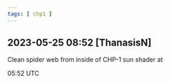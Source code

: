 ```yaml
---
tags: [ chp1 ]
---
```


## 2023-05-25 08:52 [ThanasisN]

Clean spider web from inside of CHP-1 sun shader at

05:52 UTC

